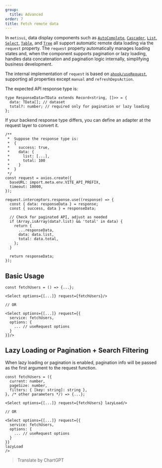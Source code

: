 ```yaml
---
group:
  title: Advanced
order: 7
title: Fetch remote data
---
```


In `metisui`, data display components such as [`AutoComplete`](/components/auto-complete#auto-complete-demo-request), [`Cascader`](/components/cascader#cascader-demo-request), [`List`](/components/list#list-demo-remote-load), [`Select`](/components/select#src-components-select-demo-request), [`Table`](/components/table#src-components-table-demo-request), and [`Tree`](/components/tree#src-components-tree-demo-remote) all support automatic remote data loading via the `request` property. The `request` property automatically manages loading states and, when the component supports pagination or lazy loading, handles data concatenation and pagination logic internally, simplifying business development.

The internal implementation of `request` is based on [`ahook/useRequest`](https://ahooks.js.org/hooks/use-request/index), supporting all properties except `manual` and `refreshDepsAction`.

The expected API response type is:

```tsx
type ResponseData<TData extends Record<string, []>> = {
  data: TData[]; // dataset
  total?: number; // required only for pagination or lazy loading
};
```

If your backend response type differs, you can define an adapter at the request layer to convert it.

```tsx
/**
 *  Suppose the response type is:
 *  {
 *    success: true,
 *    data: {
 *      list: [...],
 *      total: 100
 *    }
 *  }
 */
const request = axios.create({
  baseURL: import.meta.env.VITE_API_PREFIX,
  timeout: 10000,
});

request.interceptors.response.use((response) => {
  const { data: responseData } = response;
  const { success, data } = responseData;

  // Check for paginated API, adjust as needed
  if (Array.isArray(data?.list) && 'total' in data) {
    return {
      ...responseData,
      data: data.list,
      total: data.total,
    };
  }

  return responseData;
});
```

## Basic Usage

```tsx
const fetchUsers = () => {...};

<Select options={[...]} request={fetchUsers}/>

// OR

<Select options={[...]} request={{
  service: fetchUsers,
  options: {
    ... // useRequest options
  }
}}/>
```

## Lazy Loading or Pagination + Search Filtering

When lazy loading or pagination is enabled, pagination info will be passed as the first argument to the request function.

```tsx
const fetchUsers = ({
  current: number,
  pageSize: number,
  filters: { [key: string]: string },
}, /* other parameters */) => {...};

<Select options={[...]} request={fetchUsers} lazyLoad/>

// OR

<Select options={[...]} request={{
  service: fetchUsers,
  options: {
    ... // useRequest options
  }
}}
lazyLoad
/>
```

> Translate by ChartGPT
